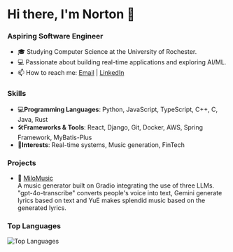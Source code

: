 # Hi there, I'm Norton 👋

### Aspiring Software Engineer
- 🎓 Studying Computer Science at the University of Rochester.
- 💻 Passionate about building real-time applications and exploring AI/ML.
- 📫 How to reach me: [Email](mailto:futuresdehi@gmail.com) | [LinkedIn](https://www.linkedin.com/in/norton-gu-322737278/)

### Skills
- 💻**Programming Languages**: Python, JavaScript, TypeScript, C++, C, Java, Rust
- 🛠️**Frameworks & Tools**: React, Django, Git, Docker, AWS, Spring Framework, MyBatis-Plus
- 🎯**Interests**: Real-time systems, Music generation, FinTech

### Projects
- 🎵 [MiloMusic](https://github.com/futurespyhi/MiloMusic)  
  A music generator built on Gradio integrating the use of three LLMs. "gpt-4o-transcribe" converts people's voice into text, Gemini generate lyrics based on text and YuE makes splendid music based on the generated lyrics.

<!--
- ✅ [To-Do List App](https://github.com/futurespyhi/todo-app)  
  A web application for managing a simple to-do list with user authentication. Built with React, Node.js, Express.js, and MongoDB. Features include user registration, login, and CRUD operations for tasks.
-->

### Top Languages
![Top Languages](https://github-readme-stats.vercel.app/api/top-langs/?username=futurespyhi&layout=compact&theme=radical)
